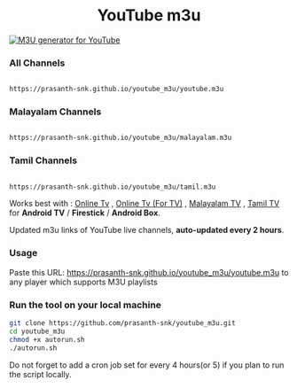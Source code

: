 
<h1 align="center"> YouTube m3u </h1>

[![M3U generator for YouTube](https://github.com/prasanth-snk/youtube_m3u/actions/workflows/m3u_Generator.yml/badge.svg)](https://github.com/prasanth-snk/youtube_m3u/actions/workflows/m3u_Generator.yml)

### All Channels
``` bash

https://prasanth-snk.github.io/youtube_m3u/youtube.m3u
```
### Malayalam Channels
``` bash

https://prasanth-snk.github.io/youtube_m3u/malayalam.m3u
```

### Tamil Channels
``` bash

https://prasanth-snk.github.io/youtube_m3u/tamil.m3u
```

Works best with :   [Online Tv](https://play.google.com/store/apps/details?id=com.sp.tv) ,
                    [Online Tv (For TV)](https://play.google.com/store/apps/details?id=com.sp.onlinetv) ,
                    [Malayalam TV](https://play.google.com/store/apps/details?id=com.sp.tvmalayalam) ,
                    [Tamil TV](https://play.google.com/store/apps/details?id=com.sp.tvtamil) for **Android TV** / **Firestick** / **Android Box**.

Updated m3u links of YouTube live channels, **auto-updated every 2 hours**.


### Usage
Paste this URL: https://prasanth-snk.github.io/youtube_m3u/youtube.m3u to any player which supports M3U playlists

### Run the tool on your local machine
``` bash
git clone https://github.com/prasanth-snk/youtube_m3u.git
cd youtube_m3u
chmod +x autorun.sh
./autorun.sh
```

Do not forget to add a cron job set for every 4 hours(or 5) if you plan to run the script locally.
